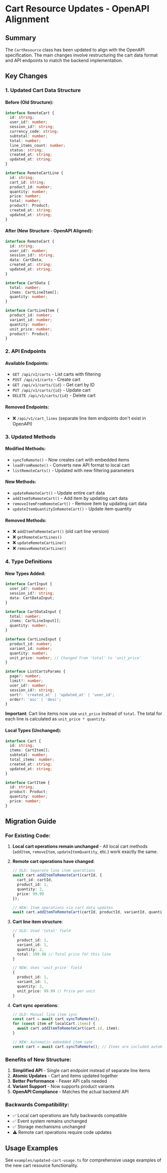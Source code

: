 # Cart Resource Updates - OpenAPI Alignment

## Summary

The `CartResource` class has been updated to align with the OpenAPI specification. The main changes involve restructuring the cart data format and API endpoints to match the backend implementation.

## Key Changes

### 1. **Updated Cart Data Structure**

#### Before (Old Structure):
```typescript
interface RemoteCart {
  id: string;
  user_id?: number;
  session_id?: string;
  currency_code: string;
  subtotal: number;
  total: number;
  line_items_count: number;
  status: string;
  created_at: string;
  updated_at: string;
}

interface RemoteCartLine {
  id: string;
  cart_id: string;
  product_id: number;
  quantity: number;
  price: number;
  total: number;
  product?: Product;
  created_at: string;
  updated_at: string;
}
```

#### After (New Structure - OpenAPI Aligned):
```typescript
interface RemoteCart {
  id: string;
  user_id?: number;
  session_id?: string;
  data: CartData;
  created_at: string;
  updated_at: string;
}

interface CartData {
  total: number;
  items: CartLineItem[];
  quantity: number;
}

interface CartLineItem {
  product_id: number;
  variant_id: number;
  quantity: number;
  unit_price: number;
  product?: Product;
}
```

### 2. **API Endpoints**

#### Available Endpoints:
- `GET /api/v1/carts` - List carts with filtering
- `POST /api/v1/carts` - Create cart
- `GET /api/v1/carts/{id}` - Get cart by ID
- `PUT /api/v1/carts/{id}` - Update cart
- `DELETE /api/v1/carts/{id}` - Delete cart

#### Removed Endpoints:
- ❌ `/api/v1/cart_lines` (separate line item endpoints don't exist in OpenAPI)

### 3. **Updated Methods**

#### Modified Methods:
- `syncToRemote()` - Now creates cart with embedded items
- `loadFromRemote()` - Converts new API format to local cart
- `listRemoteCarts()` - Updated with new filtering parameters

#### New Methods:
- `updateRemoteCart()` - Update entire cart data
- `addItemToRemoteCart()` - Add item by updating cart data
- `removeItemFromRemoteCart()` - Remove item by updating cart data
- `updateItemQuantityInRemoteCart()` - Update item quantity

#### Removed Methods:
- ❌ `addItemToRemoteCart()` (old cart line version)
- ❌ `getRemoteCartLines()`
- ❌ `updateRemoteCartLine()`
- ❌ `removeRemoteCartLine()`

### 4. **Type Definitions**

#### New Types Added:
```typescript
interface CartInput {
  user_id?: number;
  session_id?: string;
  data: CartDataInput;
}

interface CartDataInput {
  total: number;
  items: CartLineInput[];
  quantity: number;
}

interface CartLineInput {
  product_id: number;
  variant_id: number;
  quantity: number;
  unit_price: number; // Changed from 'total' to 'unit_price'
}

interface ListCartsParams {
  page?: number;
  limit?: number;
  user_id?: number;
  session_id?: string;
  sort?: 'created_at' | 'updated_at' | 'user_id';
  order?: 'asc' | 'desc';
}
```

**Important**: Cart line items now use `unit_price` instead of `total`. The total for each line is calculated as `unit_price * quantity`.

#### Local Types (Unchanged):
```typescript
interface Cart {
  id: string;
  items: CartItem[];
  subtotal: number;
  total_items: number;
  created_at: string;
  updated_at: string;
}

interface CartItem {
  id: string;
  product: Product;
  quantity: number;
  price: number;
}
```

## Migration Guide

### For Existing Code:

1. **Local cart operations remain unchanged** - All local cart methods (`addItem`, `removeItem`, `updateItemQuantity`, etc.) work exactly the same.

2. **Remote cart operations have changed**:
   ```typescript
   // OLD: Separate line item operations
   await cart.addItemToRemoteCart(cartId, {
     cart_id: cartId,
     product_id: 1,
     quantity: 2,
     price: 99.99
   });

   // NEW: Item operations via cart data updates
   await cart.addItemToRemoteCart(cartId, productId, variantId, quantity, unitPrice);
   ```

3. **Cart line item structure**:
   ```typescript
   // OLD: Used 'total' field
   {
     product_id: 1,
     variant_id: 1,
     quantity: 2,
     total: 199.98 // Total price for this line
   }

   // NEW: Uses 'unit_price' field
   {
     product_id: 1,
     variant_id: 1,
     quantity: 2,
     unit_price: 99.99 // Price per unit
   }
   ```

3. **Cart sync operations**:
   ```typescript
   // OLD: Manual line item sync
   const cart = await cart.syncToRemote();
   for (const item of localCart.items) {
     await cart.addItemToRemoteCart(cart.id, item);
   }

   // NEW: Automatic embedded item sync
   const cart = await cart.syncToRemote(); // Items are included automatically
   ```

### Benefits of New Structure:

1. **Simplified API** - Single cart endpoint instead of separate line items
2. **Atomic Updates** - Cart and items updated together
3. **Better Performance** - Fewer API calls needed
4. **Variant Support** - Now supports product variants
5. **OpenAPI Compliance** - Matches the actual backend API

### Backwards Compatibility:

- ✅ Local cart operations are fully backwards compatible
- ✅ Event system remains unchanged
- ✅ Storage mechanisms unchanged
- ⚠️ Remote cart operations require code updates

## Usage Examples

See `examples/updated-cart-usage.ts` for comprehensive usage examples of the new cart resource functionality.
